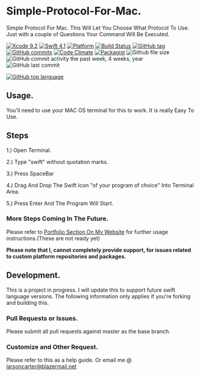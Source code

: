 # Simple-Protocol-For-Mac.
Simple Protocol For Mac. This Will Let You Choose What Protocol To Use. Just with a couple of Questions Your Command Will Be Executed.

[![Xcode 9.2](https://img.shields.io/badge/Xcode-9-blue.svg)](https://developer.apple.com/xcode/)
[![Swift 4.1](https://img.shields.io/badge/Swift-4-blue.svg)](https://swift.org/)
[![Platform](https://img.shields.io/badge/platforms-macOS-blue.svg)](https://developer.apple.com/platforms/)
[![Build Status](https://travis-ci.org/attaswift/Attabench.svg?branch=master)](https://travis-ci.org/attaswift/Attabench)
[![GitHub tag](https://img.shields.io/github/tag/expressjs/express.svg)](1.0)
[![GitHub commits](https://img.shields.io/github/commits-since/SubtitleEdit/subtitleedit/3.4.7.svg)](1.0)
[![Code Climate](https://img.shields.io/codeclimate/maintainability-percentage/angular/angular.js.svg)](92)
[![Packagist](https://img.shields.io/packagist/l/doctrine/orm.svg)](MIT)
![Github file size](https://img.shields.io/github/size/webcaetano/craft/build/phaser-craft.min.js.svg)
![GitHub commit activity the past week, 4 weeks, year](https://img.shields.io/github/commit-activity/y/eslint/eslint.svg)
![GitHub last commit](https://img.shields.io/github/last-commit/google/skia.svg)


[![GitHub top language](https://img.shields.io/github/languages/top/badges/shields.svg)](https://swift.org/)





## Usage.

You'll need to use your MAC OS terminal for this to work. It is really Easy To Use.

##  Steps

1.) Open Terminal.

2.) Type "swift" without quotation marks.

3.) Press SpaceBar

4.) Drag And Drop The Swift Icon "of your program of choice" Into Terminal Area.

5.) Press Enter And The Program Will Start.

### More Steps Coming In The Future.

Please refer to [Portfolio Section On My Website](https://larsoncarter.website) for further usage instructions.(These are not ready yet)

**Please note that I, cannot completely provide support, for issues related to custom platform repositories and packages.**

## Development.

This is a project in progress. I will update this to support future swift language versions. The following information only applies if you're forking and building this.

### Pull Requests or Issues.

Please submit all pull requests against master as the base branch.

### Customize and Other Request.

Please refer to this as a help guide. Or email me @ larsoncarter@blazermail.net
